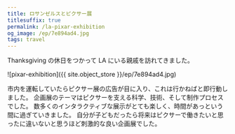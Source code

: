 ```yaml
---
title: ロサンゼルスとピクサー展
titlesuffix: true
permalink: /la-pixar-exhibition
og_image: /ep/7e894ad4.jpg
tags: travel
---
```


Thanksgiving の休日をつかって LA にいる親戚を訪れてきました。

![pixar-exhibition]({{ site.object_store }}/ep/7e894ad4.jpg)

市内を運転していたらピクサー展の広告が目に入り、これは行かねばと即行動しました。
企画展のテーマはピクサーを支える科学、技術、そして制作プロセスでした。
数多くのインタラクティブな展示がとても楽しく、時間があっという間に過ぎていきました。
自分が子どもだったら将来はピクサーで働きたいと思ったに違いないと思うほど刺激的な良い企画展でした。
